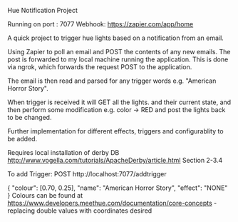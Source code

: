 Hue Notification Project

Running on port : 7077
Webhook: https://zapier.com/app/home

A quick project to trigger hue lights based on a notification from an email.

Using Zapier to poll an email and POST the contents of any new emails. The post is forwarded to my local machine running the application.
This is done via ngrok, which forwards the request POST to the application.

The email is then read and parsed for any trigger words e.g. "American Horror Story".

When trigger is received it will GET all the lights.
and their current state, and then perform some modification e.g. color -> RED and post the lights back to be changed.

Further implementation for different effects, triggers and configurablity to be added.

Requires local installation of derby DB 
http://www.vogella.com/tutorials/ApacheDerby/article.html Section 2-3.4

To add Trigger: POST http://localhost:7077/addtrigger

{
    "colour": [0.70, 0.25],
    "name": "American Horror Story",
    "effect": "NONE"
}
 Colours can be found at https://www.developers.meethue.com/documentation/core-concepts - replacing double values with coordinates desired
